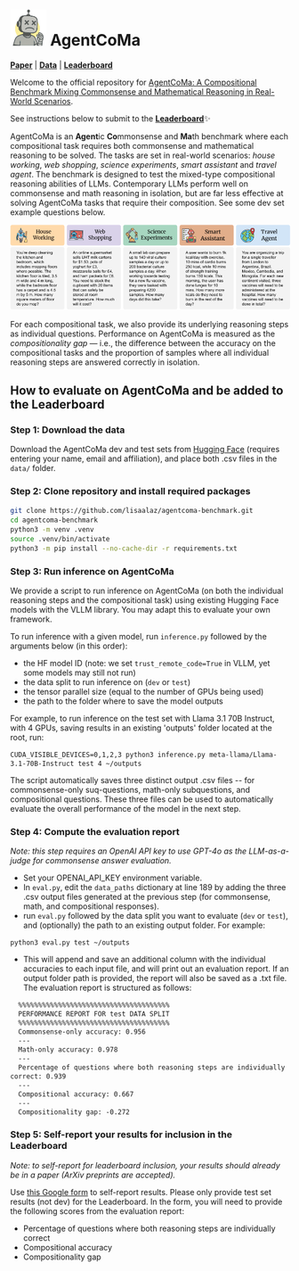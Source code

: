 
# <img src="assets/agent.png" alt="Agent icon" width="65"/> AgentCoMa    

[**Paper**]() | [**Data**]() | [**Leaderboard**]() 

Welcome to the official repository for [AgentCoMa: A Compositional Benchmark Mixing Commonsense and
Mathematical Reasoning in Real-World Scenarios]().

See instructions below to submit to the [**Leaderboard**]()✨

AgentCoMa is an **Agent**ic **Co**mmonsense and **Ma**th benchmark where each compositional task requires both commonsense and mathematical reasoning to be solved. The tasks are set in real-world scenarios: *house working*, *web shopping*, *science experiments*, *smart assistant* and *travel agent*. The benchmark is designed to test the mixed-type compositional reasoning abilities of LLMs. Contemporary LLMs perform well on commonsense and math reasoning in isolation, but are far less effective at solving AgentCoMa tasks that require their composition. See some dev set example questions below.

<img src="assets/question_examples.svg" alt="Question examples" width="1000"/>

For each compositional task, we also provide its underlying reasoning steps as individual questions. Performance on AgentCoMa is measured as the *compositionality gap* — i.e., the difference between the accuracy on the compositional tasks and the proportion of samples where all individual reasoning steps are answered correctly in isolation.

## How to evaluate on AgentCoMa and be added to the Leaderboard

### Step 1: Download the data

Download the AgentCoMa dev and test sets from [Hugging Face]() (requires entering your name, email and affiliation), and place both .csv files in the `data/` folder.

### Step 2: Clone repository and install required packages
```bash
git clone https://github.com/lisaalaz/agentcoma-benchmark.git
cd agentcoma-benchmark
python3 -m venv .venv
source .venv/bin/activate
python3 -m pip install --no-cache-dir -r requirements.txt
```

### Step 3: Run inference on AgentCoMa

We provide a script to run inference on AgentCoMa (on both the individual reasoning steps and the compositional task) using existing Hugging Face models with the VLLM library. You may adapt this to evaluate your own framework.

To run inference with a given model, run `inference.py` followed by the arguments below (in this order):
- the HF model ID (note: we set `trust_remote_code=True` in VLLM, yet some models may still not run)
- the data split to run inference on (`dev` or `test`)
- the tensor parallel size (equal to the number of GPUs being used)
- the path to the folder where to save the model outputs

For example, to run inference on the test set with Llama 3.1 70B Instruct, with 4 GPUs, saving results in an existing 'outputs' folder located at the root, run:

```
CUDA_VISIBLE_DEVICES=0,1,2,3 python3 inference.py meta-llama/Llama-3.1-70B-Instruct test 4 ~/outputs
```

The script automatically saves three distinct output .csv files -- for commonsense-only suq-questions, math-only subquestions, and compositional questions.
These three files can be used to automatically evaluate the overall performance of the model in the next step.

### Step 4: Compute the evaluation report 

*Note: this step requires an OpenAI API key to use GPT-4o as the LLM-as-a-judge for commonsense answer evaluation.*

- Set your OPENAI_API_KEY environment variable.
- In `eval.py`, edit the `data_paths` dictionary at line 189 by adding the three .csv output files generated at the previous step (for commonsense, math, and compositional responses).
- run `eval.py` followed by the data split you want to evaluate (`dev` or `test`), and (optionally) the path to an existing output folder. For example:
```
python3 eval.py test ~/outputs
``` 
- This will append and save an additional column with the individual accuracies to each input file, and will print out an evaluation report. If an output folder path is provided, the report will also be saved as a .txt file. The evaluation report is structured as follows:
  
```
  %%%%%%%%%%%%%%%%%%%%%%%%%%%%%%%%%%%%%%
  PERFORMANCE REPORT FOR test DATA SPLIT
  %%%%%%%%%%%%%%%%%%%%%%%%%%%%%%%%%%%%%%
  Commonsense-only accuracy: 0.956
  ---
  Math-only accuracy: 0.978
  ---
  Percentage of questions where both reasoning steps are individually correct: 0.939
  ---
  Compositional accuracy: 0.667
  ---
  Compositionality gap: -0.272
```

### Step 5: Self-report your results for inclusion in the Leaderboard

*Note: to self-report for leaderboard inclusion, your results should already be in a paper (ArXiv preprints are accepted).*

Use [this Google form]() to self-report results. Please only provide test set results (not dev) for the Leaderboard. In the form, you will need to provide the following scores from the evaluation report:
- Percentage of questions where both reasoning steps are individually correct
- Compositional accuracy
- Compositionality gap